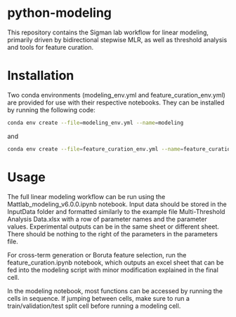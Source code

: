 # python-modeling
This repository contains the Sigman lab workflow for linear modeling, primarily driven by bidirectional stepwise MLR, as well as threshold analysis and tools for feature curation.

# Installation
Two conda environments (modeling_env.yml and feature_curation_env.yml) are provided for use with their respective notebooks.
They can be installed by running the following code:

  ```bash
  conda env create --file=modeling_env.yml --name=modeling
  ```
  and
  ```bash
  conda env create --file=feature_curation_env.yml --name=feature_curation
  ```

# Usage
The full linear modeling workflow can be run using the Mattlab_modeling_v6.0.0.ipynb notebook. Input data should be stored in the InputData folder and formatted similarly to the example file Multi-Threshold Analysis Data.xlsx with a row of parameter names and the parameter values. Experimental outputs can be in the same sheet or different sheet. There should be nothing to the right of the parameters in the parameters file.

For cross-term generation or Boruta feature selection, run the feature_curation.ipynb notebook, which outputs an excel sheet that can be fed into the modeling script with minor modification explained in the final cell.

In the modeling notebook, most functions can be accessed by running the cells in sequence. If jumping between cells, make sure to run a train/validation/test split cell before running a modeling cell.